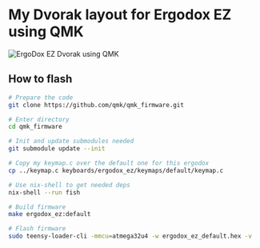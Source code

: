 # My Dvorak layout for Ergodox EZ using QMK

![ErgoDox EZ Dvorak using QMK](https://raw.githubusercontent.com/etu/ergodox-keymaps/main/qmk_ez_dvorak/layout.png)

## How to flash

```bash
# Prepare the code
git clone https://github.com/qmk/qmk_firmware.git

# Enter directory
cd qmk_firmware

# Init and update submodules needed
git submodule update --init

# Copy my keymap.c over the default one for this ergodox
cp ../keymap.c keyboards/ergodox_ez/keymaps/default/keymap.c

# Use nix-shell to get needed deps
nix-shell --run fish

# Build firmware
make ergodox_ez:default

# Flash firmware
sudo teensy-loader-cli -mmcu=atmega32u4 -w ergodox_ez_default.hex -v
```
